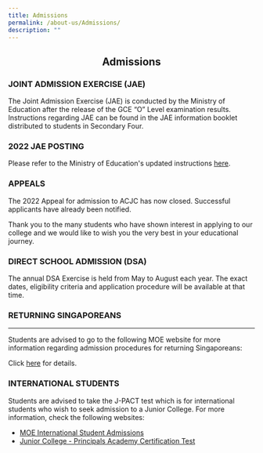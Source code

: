 ```yaml
---
title: Admissions
permalink: /about-us/Admissions/
description: ""
---
```

## <center> Admissions </center>

### JOINT ADMISSION EXERCISE (JAE)


The Joint Admission Exercise (JAE) is conducted by the Ministry of Education after the release of the GCE “O” Level examination results. Instructions regarding JAE can be found in the JAE information booklet distributed to students in Secondary Four.  

  

### 2022 JAE POSTING


Please refer to the Ministry of Education's updated instructions&nbsp;[here](https://www.moe.gov.sg/post-secondary/admissions/jae).  

  

### APPEALS


The 2022 Appeal for admission to ACJC has now closed. Successful applicants have already been notified.&nbsp;

  

Thank you to the many students who have shown interest in applying to our college and we would like to wish you the very best in your educational journey.&nbsp;

  

### DIRECT SCHOOL ADMISSION (DSA)


The annual DSA Exercise is held from May to August each year. The exact dates, eligibility criteria and application procedure will be available at that time.  

  

### RETURNING SINGAPOREANS
----------------------

Students are advised to go to the following MOE website for more information regarding admission procedures for returning Singaporeans:  

  

Click&nbsp;[here](https://beta.moe.gov.sg/returning-singaporeans/)&nbsp;for details.

  

### INTERNATIONAL STUDENTS


Students are advised to take the J-PACT test which is for international students who wish to seek admission to a Junior College. For more information, check the following websites:  

  

*   [MOE International Student Admissions](https://beta.moe.gov.sg/international-students/studying-in-singapore/)
*   [Junior College - Principals Academy Certification Test](https://www.pact.sg/index.php?option=com_content&amp;view=article&amp;id=58&amp;Itemid=94)